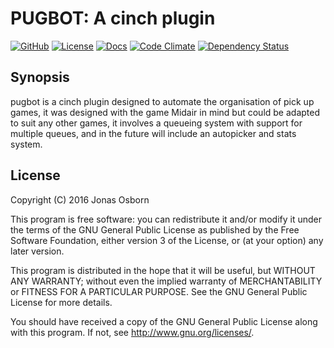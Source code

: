 # PUGBOT: A cinch plugin

[![GitHub](https://img.shields.io/badge/github-Xzanth/pugbot-blue.svg)](http://github.com/Xzanth/pugbot)
[![License](https://img.shields.io/badge/license-GPLv3-red.svg)](#license)
[![Docs](https://inch-ci.org/github/Xzanth/pugbot.svg?style=shields)](https://inch-ci.org/github/Xzanth/pugbot)
[![Code Climate](https://img.shields.io/codeclimate/github/Xzanth/pugbot.svg)](https://codeclimate.com/github/Xzanth/pugbot)
[![Dependency Status](https://img.shields.io/gemnasium/Xzanth/pugbot.svg)](https://gemnasium.com/Xzanth/pugbot)

## Synopsis

pugbot is a cinch plugin designed to automate the organisation of pick up games,
it was designed with the game Midair in mind but could be adapted to suit any
other games, it involves a queueing system with support for multiple queues,
and in the future will include an autopicker and stats system.

## License
Copyright (C) 2016 Jonas Osborn

This program is free software: you can redistribute it and/or modify
it under the terms of the GNU General Public License as published by
the Free Software Foundation, either version 3 of the License, or
(at your option) any later version.

This program is distributed in the hope that it will be useful,
but WITHOUT ANY WARRANTY; without even the implied warranty of
MERCHANTABILITY or FITNESS FOR A PARTICULAR PURPOSE.  See the
GNU General Public License for more details.

You should have received a copy of the GNU General Public License
along with this program.  If not, see <http://www.gnu.org/licenses/>.
